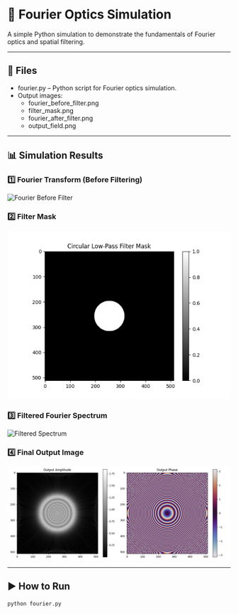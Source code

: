 # 🔬 Fourier Optics Simulation

A simple Python simulation to demonstrate the fundamentals of Fourier optics and spatial filtering.

---

## 📁 Files

- fourier.py – Python script for Fourier optics simulation.
- Output images:
  - fourier_before_filter.png
  - filter_mask.png
  - fourier_after_filter.png
  - output_field.png

---
## 📊 Simulation Results

### 1️⃣ Fourier Transform (Before Filtering)  

![Fourier Before Filter](https://raw.githubusercontent.com/manasvyodhya/fourier-optics-simulation/main/fourier_before_filter.png)

### 2️⃣ Filter Mask  
![Filter Mask](filter_mask.png)

### 3️⃣ Filtered Fourier Spectrum  
![Filtered Spectrum](fourier_after_filter.png)

### 4️⃣ Final Output Image  
![Output Field](output_field.png)

---

## ▶️ How to Run

```bash
python fourier.py
